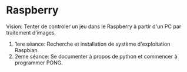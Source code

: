 # Raspberry
Vision: Tenter de controler un jeu dans le Raspberry à partir d'un PC par traitement d'images.

1) 1ere séance: Recherche et installation de système d'exploitation Raspbian.
2) 2eme séance: Se documenter à propos de python et commencer à programmer PONG.
